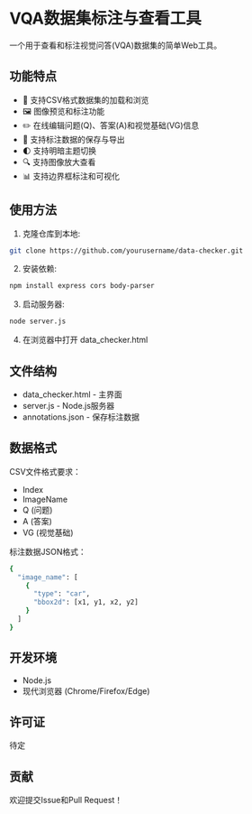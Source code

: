 # VQA数据集标注与查看工具

一个用于查看和标注视觉问答(VQA)数据集的简单Web工具。

## 功能特点

- 📝 支持CSV格式数据集的加载和浏览
- 🖼️ 图像预览和标注功能
- ✏️ 在线编辑问题(Q)、答案(A)和视觉基础(VG)信息
- 💾 支持标注数据的保存与导出
- 🌓 支持明暗主题切换
- 🔍 支持图像放大查看
- 📊 支持边界框标注和可视化

## 使用方法

1. 克隆仓库到本地:
```bash
git clone https://github.com/yourusername/data-checker.git
```

2. 安装依赖:
```bash
npm install express cors body-parser
```

3. 启动服务器:
```bash
node server.js
```

4. 在浏览器中打开 data_checker.html


## 文件结构
- data_checker.html - 主界面
- server.js - Node.js服务器
- annotations.json - 保存标注数据

## 数据格式
CSV文件格式要求：

- Index
- ImageName
- Q (问题)
- A (答案)
- VG (视觉基础)

标注数据JSON格式：
```bash
{
  "image_name": [
    {
      "type": "car",
      "bbox2d": [x1, y1, x2, y2]
    }
  ]
}
```


## 开发环境
- Node.js
- 现代浏览器 (Chrome/Firefox/Edge)


## 许可证
待定

## 贡献
欢迎提交Issue和Pull Request！


